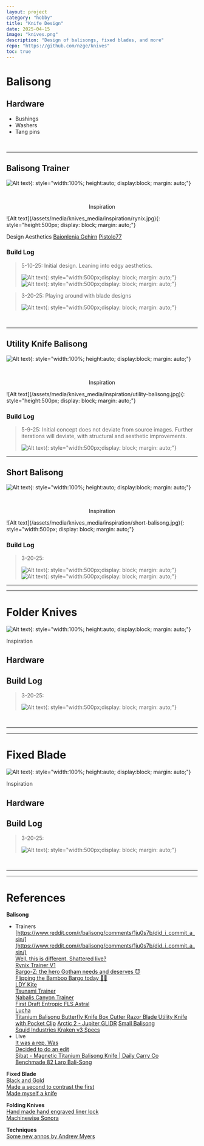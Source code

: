 ```yaml
---
layout: project
category: "hobby"
title: "Knife Design"
date: 2025-04-15
image: "knives.png"
description: "Design of balisongs, fixed blades, and more"
repo: "https://github.com/nzge/knives"
toc: true
---
```


# Balisong

## Hardware
- Bushings
- Washers
- Tang pins

<br>

---

## Balisong Trainer

![Alt text](/assets/media/knives_media/trainer-bali-open_concept0_5-10-25.png){: 
style="width:100%; height:auto; display:block; margin: auto;"}

<br>

<p align="center">Inspiration</p>
![Alt text](/assets/media/knives_media/inspiration/rynix.jpg){: 
style="height:500px; display: block; margin: auto;"}

Design Aesthetics
[Baionlenja Gehirn](https://kbdfans.com/products/gehirn-by-baionlenja?srsltid=AfmBOoqwEaJY15ElDDoWNONlaXpV3g9u3LLASASjPgnPliMkXvMdCzat)
[Pistolo77](https://pistollo.com/en/)

### Build Log

> 5-10-25: Initial design. Leaning into edgy aesthetics.
>
> ![Alt text](/assets/media/knives_media/trainer-bali-open_concept0_5-10-25.png){: 
style="width:500px;display: block; margin: auto;"}
> ![Alt text](/assets/media/knives_media/trainer-bali-close_concept0_5-10-25.png){: 
style="width:500px;display: block; margin: auto;"}

> 3-20-25: Playing around with blade designs
>
> ![Alt text](/assets/media/knives_media/balisong-blade_proto1.png){: 
style="width:500px;display: block; margin: auto;"}

<br>

---

## Utility Knife Balisong

![Alt text](/assets/media/knives_media/util-bali_concept0_5-9-25.png){: 
style="width:100%; height:auto; display:block; margin: auto;"}

<br>

<p align="center">Inspiration</p>
![Alt text](/assets/media/knives_media/inspiration/utility-balisong.jpg){: 
style="height:500px; display: block; margin: auto;"}


### Build Log

> 5-9-25: Initial concept does not deviate from source images. Further iterations will deviate, with structural and aesthetic improvements.
>
> ![Alt text](/assets/media/knives_media/util-bali_concept0_5-9-25.png){: 
style="width:500px;display: block; margin: auto;"}

---

## Short Balisong

![Alt text](/assets/media/knives_media/short-bali-open_concept0_5-10-25.png){: 
style="width:100%; height:auto; display:block; margin: auto;"}

<br>

<p align="center">Inspiration</p>
![Alt text](/assets/media/knives_media/inspiration/short-balisong.jpg){: 
style="width:500px; display: block; margin: auto;"}


### Build Log

> 3-20-25: 
>
> ![Alt text](/assets/media/knives_media/short-bali-open_concept0_5-10-25.png){: 
style="width:500px;display: block; margin: auto;"}
> ![Alt text](/assets/media/knives_media/short-bali-close_concept0_5-10-25.png){: 
style="width:500px;display: block; margin: auto;"}

---
---

# Folder Knives

![Alt text](/assets/media/knives_media/short-bali-open_concept0_5-10-25.png){: 
style="width:100%; height:auto; display:block; margin: auto;"}

Inspiration
<div id="fold-knives"></div>
<script>
  const foldknives = [
    { src: "/assets/media/knives_media/inspiration/folder1.jpg", caption: " ", title: " " },
    { src: "/assets/media/knives_media/inspiration/balisong-blade_proto1.png", caption: " ", title: " " },
    { src: "/assets/media/knives_media/inspiration/balisong-blade_proto1.png", caption: " ", title: " " },
  ];
  new Slideshow(foldknives, 'fold-knives');
</script>

## Hardware


## Build Log

> 3-20-25: 
>
> ![Alt text](/assets/media/knives_media/short-bali-open_concept0_5-10-25.png){: 
style="width:500px;display: block; margin: auto;"}

<br>

---
---

# Fixed Blade

![Alt text](/assets/media/knives_media/short-bali-open_concept0_5-10-25.png){: 
style="width:100%; height:auto; display:block; margin: auto;"}

Inspiration
<div id="fixed-knives"></div>
<script>
  const fixedknives = [
    { src: "/assets/media/knives_media/inspiration/balisong-blade_proto1.png", caption: " ", title: " " },
    { src: "/assets/media/knives_media/inspiration/balisong-blade_proto1.png", caption: " ", title: " " },
    { src: "/assets/media/knives_media/inspiration/balisong-blade_proto1.png", caption: " ", title: " " },
  ];
  new Slideshow(fixedknives, 'fixed-knives');
</script>

## Hardware


## Build Log

> 3-20-25: 
>
> ![Alt text](/assets/media/knives_media/short-bali-open_concept0_5-10-25.png){: 
style="width:500px;display: block; margin: auto;"}

<br>

---
---

# References

**Balisong**

- Trainers  
[https://www.reddit.com/r/balisong/comments/1ju0s7b/did_i_commit_a_sin/](https://www.reddit.com/r/balisong/comments/1ju0s7b/did_i_commit_a_sin/)  
[Well, this is different. Shattered live?](https://www.reddit.com/r/balisong/comments/1k6g221/well_this_is_different_shattered_live/)  
[Rynix Trainer V1](https://lyphryx.com/products/rynix-trainer-v1?variant=46399204327662)  
[Bargo-Z: the hero Gotham needs and deserves 😈](https://www.reddit.com/r/balisong/comments/1czsn8x/bargoz_the_hero_gotham_needs_and_deserves/)  
[Flipping the Bamboo Bargo today 🤘🎍](https://www.reddit.com/r/balisong/comments/1k62bk9/flipping_the_bamboo_bargo_today/)  
[LDY Kite](https://ldybalisong.net/products/kite)  
[Tsunami Trainer](https://www.squidindustries.co/products/satin-tsunami-trainer)  
[Nabalis Canyon Trainer](https://nabalis.com/products/nabalis-canyon-ss-balisong-butterfly-knife-trainer?srsltid=AfmBOopLi1oV-RWiaAxSESpM1iYjZXHdC-m6VDBCqFEiwmWuBuzjV55d)  
[First Draft Entropic FLS Astral](https://www.reddit.com/r/balisong/comments/1k3zyrr/first_draft_entropic_fls_astral/)  
[Lucha](https://kershaw.kaiusa.com/lucha.html)  
[Titanium Balisong Butterfly Knife Box Cutter Razor Blade Utility Knife with Pocket Clip](https://www.arenaaccessories.com/Titanium-Balisong-Butterfly-Knife-Box-Cutter-Razor-Blade-Utility-Knife-with-Pocket-Clip_p_2666.html)
[Arctic 2 - Jupiter GLIDR](https://glidr.co/collections/arctic/products/arctic-jupiter)
[Small Balisong](https://www.reddit.com/r/knives/comments/13b4c7z/small_balisong/)  
[Squid Industries Kraken v3 Specs](https://www.squidindustries.co/pages/kraken-v25-specs?srsltid=AfmBOooj2xkJbij5ryXiKqvy2bQpdQM5Wx2wg5p6lxU9zEU4UOKv4NWt)
- Live  
[It was a rep. Was](https://www.reddit.com/r/balisong/comments/1k2uafr/it_was_a_rep_was/)  
[Decided to do an edit](https://www.reddit.com/r/balisong/comments/1k30x7s/decided_to_do_an_edit/)  
[Sibat - Magnetic Titanium Balisong Knife | Daily Carry Co](https://dailycarryco.com/products/sibat-magnetic-titanium-balisong-knife)  
[Benchmade 82 Laro Bali-Song](https://cutleryshoppe.com/benchmade-82-laro-bali-song-3-6-stonewash-finish-cpm-magnacut-blade-billet-6al-4v-titanium-handle/)  

**Fixed Blade**  
[Black and Gold](https://www.reddit.com/r/knifemaking/comments/1jbzbvl/black_and_gold/)  
[Made a second to contrast the first](https://www.reddit.com/r/knifemaking/comments/1iy0n50/made_a_second_to_contrast_the_first/)  
[Made myself a knife](https://www.reddit.com/r/knifemaking/comments/1iwa5p3/made_myself_a_knife/)  

**Folding Knives**  
[Hand made hand engraved liner lock](https://www.reddit.com/r/knifemaking/comments/1ivwkzl/hand_made_hand_engraved_liner_lock/)  
[Machinewise Sonora](https://machinewise.store/products/sonora-book-list)  

**Techniques**  
[Some new annos by Andrew Myers](https://www.reddit.com/r/balisong/comments/1kclobn/some_new_annos_by_andrew_myers/)  